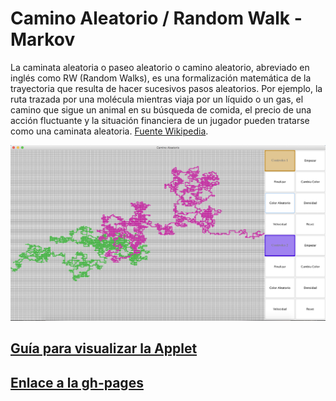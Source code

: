 # Camino Aleatorio / Random Walk - Markov

   La caminata aleatoria o paseo aleatorio o camino aleatorio, abreviado en inglés como RW (Random Walks), es una formalización matemática de la trayectoria que resulta de hacer sucesivos pasos aleatorios. Por ejemplo, la ruta trazada por una molécula mientras viaja por un líquido o un gas, el camino que sigue un animal en su búsqueda de comida, el precio de una acción fluctuante y la situación financiera de un jugador pueden tratarse como una caminata aleatoria. [Fuente Wikipedia](https://es.wikipedia.org/wiki/Camino_aleatorio).

   ![imagen applet](view/images/caminoAleatorio.png)

## [Guía para visualizar la Applet](https://github.com/AntonioGarnier/Applets)


## [Enlace a la gh-pages](https://antoniogarnier.github.io/Random-Walk_Markov/)
